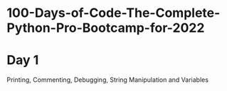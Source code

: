# 100-Days-of-Code-The-Complete-Python-Pro-Bootcamp-for-2022

# Day 1

Printing, Commenting, Debugging, String Manipulation and Variables
